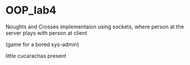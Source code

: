 # OOP_lab4
Noughts and Crosses implementaion using sockets, where person at the server plays with person at client

(game for a bored sys-admin)

little cucarachas present
